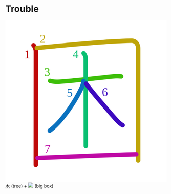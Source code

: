 # Trouble
![56f0](Kanji/kanji-colorize/56f0.svg)
[木](Kanji/kanji-dict/木.md) (tree) + ![](http://www.kanjidamage.com/assets/radsmall/box-16826d5946d15d36e7dd5e7c225739103c6bc96ac7ea022e07b3ddbe7a4e32fb.jpg) (big box)
